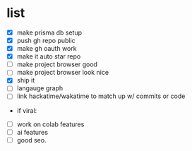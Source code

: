# list

- [x] make prisma db setup
- [x] push gh repo public
- [x] make gh oauth work
- [x] make it auto star repo
- [ ] make project browser good
- [ ] make project browser look nice
- [x] ship it
- [ ] langauge graph
- [ ] link hackatime/wakatime to match up w/ commits or code
- if viral:
- [ ] work on colab features
- [ ] ai features
- [ ] good seo.
